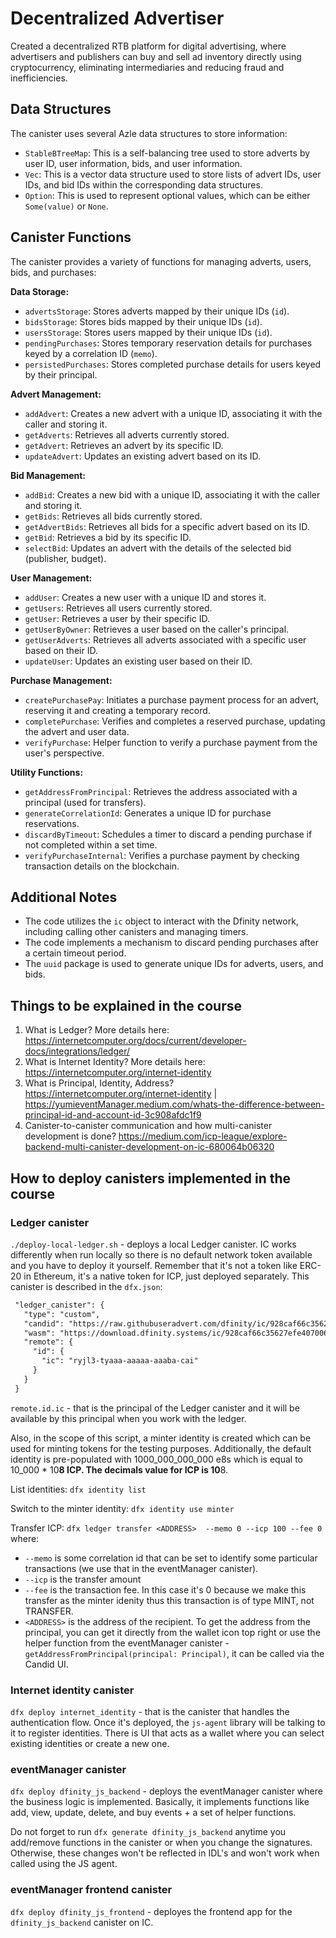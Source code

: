 # Decentralized Advertiser

Created a decentralized RTB platform for digital advertising, where advertisers and publishers can buy and sell ad inventory directly using cryptocurrency, eliminating intermediaries and reducing fraud and inefficiencies.

## Data Structures

The canister uses several Azle data structures to store information:

* `StableBTreeMap`: This is a self-balancing tree used to store adverts by user ID, user information, bids, and user information.
* `Vec`: This is a vector data structure used to store lists of advert IDs, user IDs, and bid IDs within the corresponding data structures.
* `Option`: This is used to represent optional values, which can be either `Some(value)` or `None`.

## Canister Functions

The canister provides a variety of functions for managing adverts, users, bids, and purchases:

**Data Storage:**

* `advertsStorage`: Stores adverts mapped by their unique IDs (`id`).
* `bidsStorage`: Stores bids mapped by their unique IDs (`id`).
* `usersStorage`: Stores users mapped by their unique IDs (`id`).
* `pendingPurchases`: Stores temporary reservation details for purchases keyed by a correlation ID (`memo`).
* `persistedPurchases`: Stores completed purchase details for users keyed by their principal.

**Advert Management:**

* `addAdvert`: Creates a new advert with a unique ID, associating it with the caller and storing it.
* `getAdverts`: Retrieves all adverts currently stored.
* `getAdvert`: Retrieves an advert by its specific ID.
* `updateAdvert`: Updates an existing advert based on its ID.

**Bid Management:**

* `addBid`: Creates a new bid with a unique ID, associating it with the caller and storing it.
* `getBids`: Retrieves all bids currently stored.
* `getAdvertBids`: Retrieves all bids for a specific advert based on its ID.
* `getBid`: Retrieves a bid by its specific ID.
* `selectBid`: Updates an advert with the details of the selected bid (publisher, budget).

**User Management:**

* `addUser`: Creates a new user with a unique ID and stores it.
* `getUsers`: Retrieves all users currently stored.
* `getUser`: Retrieves a user by their specific ID.
* `getUserByOwner`: Retrieves a user based on the caller's principal.
* `getUserAdverts`: Retrieves all adverts associated with a specific user based on their ID.
* `updateUser`: Updates an existing user based on their ID.

**Purchase Management:**

* `createPurchasePay`: Initiates a purchase payment process for an advert, reserving it and creating a temporary record.
* `completePurchase`: Verifies and completes a reserved purchase, updating the advert and user data.
* `verifyPurchase`: Helper function to verify a purchase payment from the user's perspective.

**Utility Functions:**

* `getAddressFromPrincipal`: Retrieves the address associated with a principal (used for transfers).
* `generateCorrelationId`: Generates a unique ID for purchase reservations.
* `discardByTimeout`: Schedules a timer to discard a pending purchase if not completed within a set time.
* `verifyPurchaseInternal`: Verifies a purchase payment by checking transaction details on the blockchain.

## Additional Notes

* The code utilizes the `ic` object to interact with the Dfinity network, including calling other canisters and managing timers.
* The code implements a mechanism to discard pending purchases after a certain timeout period.
* The `uuid` package is used to generate unique IDs for adverts, users, and bids.

## Things to be explained in the course

1. What is Ledger? More details here: <https://internetcomputer.org/docs/current/developer-docs/integrations/ledger/>
2. What is Internet Identity? More details here: <https://internetcomputer.org/internet-identity>
3. What is Principal, Identity, Address? <https://internetcomputer.org/internet-identity> | <https://yumieventManager.medium.com/whats-the-difference-between-principal-id-and-account-id-3c908afdc1f9>
4. Canister-to-canister communication and how multi-canister development is done? <https://medium.com/icp-league/explore-backend-multi-canister-development-on-ic-680064b06320>

## How to deploy canisters implemented in the course

### Ledger canister

`./deploy-local-ledger.sh` - deploys a local Ledger canister. IC works differently when run locally so there is no default network token available and you have to deploy it yourself. Remember that it's not a token like ERC-20 in Ethereum, it's a native token for ICP, just deployed separately.
This canister is described in the `dfx.json`:

```markdown
 "ledger_canister": {
   "type": "custom",
   "candid": "https://raw.githubuseradvert.com/dfinity/ic/928caf66c35627efe407006230beee60ad38f090/rs/rosetta-api/icp_ledger/ledger.did",
   "wasm": "https://download.dfinity.systems/ic/928caf66c35627efe407006230beee60ad38f090/canisters/ledger-canister.wasm.gz",
   "remote": {
     "id": {
       "ic": "ryjl3-tyaaa-aaaaa-aaaba-cai"
     }
   }
 }
```

`remote.id.ic` - that is the principal of the Ledger canister and it will be available by this principal when you work with the ledger.

Also, in the scope of this script, a minter identity is created which can be used for minting tokens
for the testing purposes.
Additionally, the default identity is pre-populated with 1000_000_000_000 e8s which is equal to 10_000 * 10**8 ICP.
The decimals value for ICP is 10**8.

List identities:
`dfx identity list`

Switch to the minter identity:
`dfx identity use minter`

Transfer ICP:
`dfx ledger transfer <ADDRESS>  --memo 0 --icp 100 --fee 0`
where:

* `--memo` is some correlation id that can be set to identify some particular transactions (we use that in the eventManager canister).
* `--icp` is the transfer amount
* `--fee` is the transaction fee. In this case it's 0 because we make this transfer as the minter idenity thus this transaction is of type MINT, not TRANSFER.
* `<ADDRESS>` is the address of the recipient. To get the address from the principal, you can get it directly from the wallet icon top right or use the helper function from the eventManager canister - `getAddressFromPrincipal(principal: Principal)`, it can be called via the Candid UI.

### Internet identity canister

`dfx deploy internet_identity` - that is the canister that handles the authentication flow. Once it's deployed, the `js-agent` library will be talking to it to register identities. There is UI that acts as a wallet where you can select existing identities
or create a new one.

### eventManager canister

`dfx deploy dfinity_js_backend` - deploys the eventManager canister where the business logic is implemented.
Basically, it implements functions like add, view, update, delete, and buy events + a set of helper functions.

Do not forget to run `dfx generate dfinity_js_backend` anytime you add/remove functions in the canister or when you change the signatures.
Otherwise, these changes won't be reflected in IDL's and won't work when called using the JS agent.

### eventManager frontend canister

`dfx deploy dfinity_js_frontend` - deployes the frontend app for the `dfinity_js_backend` canister on IC.
